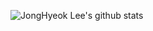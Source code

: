 ![JongHyeok Lee's github stats](https://github-readme-stats.vercel.app/api?username=jonghyeokleee&show_icons=true&theme=merko)
